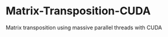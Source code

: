 Matrix-Transposition-CUDA
=========================

Matrix transposition using massive parallel threads with CUDA
